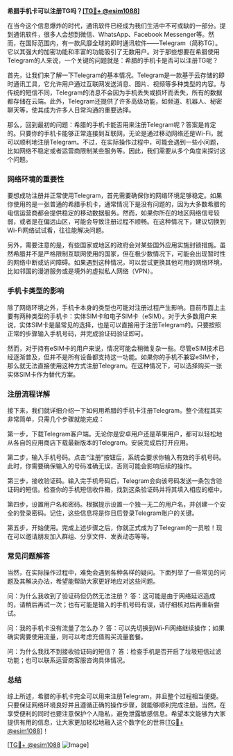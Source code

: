 **希腊手机卡可以注册TG吗？[[TG💪+ @esim1088](https://t.me/s/esim1088)]**

在当今这个信息爆炸的时代，通讯软件已经成为我们生活中不可或缺的一部分。提到通讯软件，很多人会想到微信、WhatsApp、Facebook Messenger等。然而，在国际范围内，有一款风靡全球的即时通讯软件——Telegram（简称TG）。它以其强大的加密功能和丰富的功能吸引了无数用户。对于那些想要在希腊使用Telegram的人来说，一个关键的问题就是：希腊的手机卡是否可以注册TG呢？

首先，让我们来了解一下Telegram的基本情况。Telegram是一款基于云存储的即时通讯工具，它允许用户通过互联网发送消息、图片、视频等多种类型的内容。与传统的短信不同，Telegram的消息不会因为手机丢失或损坏而丢失，所有的数据都存储在云端。此外，Telegram还提供了许多高级功能，如频道、机器人、秘密聊天等，使其成为许多人日常沟通的重要选择。

那么，回到最初的问题：希腊的手机卡能否用来注册Telegram呢？答案是肯定的。只要你的手机卡能够正常连接到互联网，无论是通过移动网络还是Wi-Fi，就可以顺利地注册Telegram。不过，在实际操作过程中，可能会遇到一些小问题，比如网络不稳定或者运营商限制某些服务等。因此，我们需要从多个角度来探讨这个问题。

### 网络环境的重要性

要想成功注册并正常使用Telegram，首先需要确保你的网络环境足够稳定。如果你使用的是一张普通的希腊手机卡，通常情况下是没有问题的，因为大多数希腊的电信运营商都会提供稳定的移动数据服务。然而，如果你所在的地区网络信号较弱，或者是在偏远山区，可能会导致注册过程不顺畅。在这种情况下，建议切换到Wi-Fi网络试试看，往往能解决问题。

另外，需要注意的是，有些国家或地区的政府会对某些国外应用实施封锁措施。虽然希腊并不是严格限制互联网使用的国家，但在极少数情况下，可能会出现暂时性的网络中断或访问障碍。如果遇到这种情况，可以尝试更换其他可用的网络环境，比如邻国的漫游服务或是境外的虚拟私人网络（VPN）。

### 手机卡类型的影响

除了网络环境之外，手机卡本身的类型也可能对注册过程产生影响。目前市面上主要有两种类型的手机卡：实体SIM卡和电子SIM卡（eSIM）。对于大多数用户来说，实体SIM卡是最常见的选择，也是可以直接用于注册Telegram的。只要按照正常的步骤输入手机号码，并完成验证码验证即可。

然而，对于持有eSIM卡的用户来说，情况可能会稍微复杂一些。尽管eSIM技术已经逐渐普及，但并不是所有设备都支持这一功能。如果你的手机不兼容eSIM卡，那么就无法直接使用这种方式注册Telegram。在这种情况下，可以选择购买一张实体SIM卡作为替代方案。

### 注册流程详解

接下来，我们就详细介绍一下如何用希腊的手机卡注册Telegram。整个流程其实非常简单，只需几个步骤就能完成：

第一步，下载Telegram客户端。无论你是安卓用户还是苹果用户，都可以轻松地从各自的应用商店下载最新版本的Telegram。安装完成后打开应用。

第二步，输入手机号码。点击“注册”按钮后，系统会要求你输入有效的手机号码。此时，你需要确保输入的号码准确无误，否则可能会影响后续的操作。

第三步，接收验证码。输入完手机号码后，Telegram会向该号码发送一条包含验证码的短信。检查你的手机短信收件箱，找到这条验证码并将其填入相应的框中。

第四步，设置用户名和密码。根据提示设置一个独一无二的用户名，并创建一个安全的登录密码。记住，这些信息将是你日后登录Telegram账户的关键。

第五步，开始使用。完成上述步骤之后，你就正式成为了Telegram的一员啦！现在可以邀请朋友加入群组、分享文件、发表动态等等。

### 常见问题解答

当然，在实际操作过程中，难免会遇到各种各样的疑问。下面列举了一些常见的问题及其解决办法，希望能帮助大家更好地应对这些问题。

问：为什么我收到了验证码但仍然无法注册？
答：这可能是由于网络延迟造成的，请稍后再试一次；也有可能是输入的手机号码有误，请仔细核对后再重新尝试。

问：我的手机卡没有流量了怎么办？
答：可以先切换到Wi-Fi网络继续操作；如果确实需要使用流量，则可以考虑充值购买流量套餐。

问：为什么我找不到接收验证码的短信？
答：检查手机是否开启了垃圾短信过滤功能；也可以联系运营商客服咨询具体情况。

### 总结

综上所述，希腊的手机卡完全可以用来注册Telegram，并且整个过程相当便捷。只要保证网络环境良好并且遵循正确的操作步骤，就能够顺利完成注册。当然，在享受便利的同时也要注意保护个人隐私，避免泄露敏感信息。希望本文能够为大家提供有用的信息，让大家更加轻松地融入这个数字化的世界[[TG💪+ @esim1088](https://t.me/s/esim1088)]！

[[TG💪+ @esim1088](https://t.me/s/esim1088) ![Image](https://i.postimg.cc/4NQfJmqS/Snipaste-2025-05-13-00-14-12.png)]